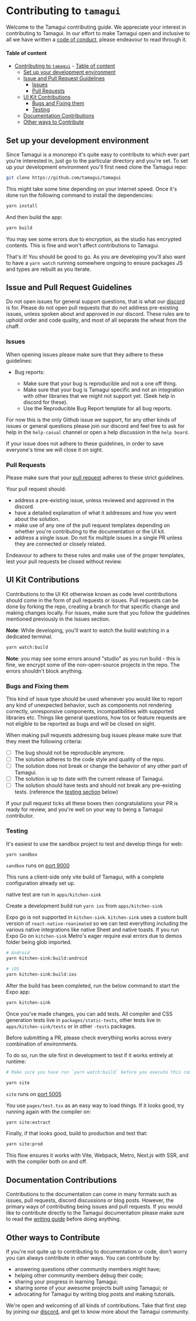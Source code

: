 # Contributing to `tamagui`

Welcome to the Tamagui contributing guide. We appreciate your interest in contributing to Tamagui. In our effort to make Tamagui open and inclusive to all we have written a [code of conduct](#TODO), please endeavour to read through it.

#### Table of content

- [Contributing to `tamagui`](#contributing-to-tamagui) - [Table of content](#table-of-content)
  - [Set up your development environment](#set-up-your-development-environment)
  - [Issue and Pull Request Guidelines](#issue-and-pull-request-guidelines)
    - [Issues](#issues)
    - [Pull Requests](#pull-requests)
  - [UI Kit Contributions](#ui-kit-contributions)
    - [Bugs and Fixing them](#bugs-and-fixing-them)
    - [Testing](#testing)
  - [Documentation Contributions](#documentation-contributions)
  - [Other ways to Contribute](#other-ways-to-contribute)

## Set up your development environment

Since Tamagui is a monorepo it's quite easy to contribute to which ever part you're interested in, just go to the particular directory and you're set. To set up your development environment you'll first need clone the Tamagui repo:

```bash
git clone https://github.com/tamagui/tamagui
```

This might take some time depending on your internet speed. Once it's done run the following command to install the dependencies:

```bash
yarn install
```

And then build the app:

```bash
yarn build
```

You may see some errors due to encryption, as the studio has encrypted contents. This is fine and won't affect contributions to Tamagui.

That's it! You should be good to go. As you are developing you'll also want to have a `yarn watch` running somewhere ongoing to ensure packages JS and types are rebuilt as you iterate.

## Issue and Pull Request Guidelines

Do not open issues for general support questions, that is what our [discord](https://discord.gg/vhEKmdCZw6) is for. Please do not open pull requests that do not address pre-existing issues, unless spoken about and approved in our discord. These rules are to uphold order and code quality, and most of all separate the wheat from the chaff.

### Issues

When opening issues please make sure that they adhere to these guidelines:

- Bug reports:

  - Make sure that your bug is reproducible and not a one off thing.
  - Make sure that your bug is Tamagui specific and not an integration with other libraries that we might not support yet. (Seek help in discord for these).
  - Use the Reproducible Bug Report template for all bug reports.

For now this is the only Github issue we support, for any other kinds of issues or general questions please join our discord and feel free to ask for help in the `help-casual` channel or open a help discussion in the `help board`.

If your issue does not adhere to these guidelines, in order to save everyone's time we will close it on sight.

### Pull Requests

Please make sure that your [pull request](https://docs.github.com/en/pull-requests/collaborating-with-pull-requests/proposing-changes-to-your-work-with-pull-requests/about-pull-requests) adheres to these strict guidelines.

Your pull request should:

- address a pre-existing issue, unless reviewed and approved in the discord.
- have a detailed explanation of what it addresses and how you went about the solution.
- make use of any one of the pull request templates depending on whether you're contributing to the documentation or the UI kit.
- address a single issue. Do not fix multiple issues in a single PR unless they are connected or closely related.

Endeavour to adhere to these rules and make use of the proper templates, lest your pull requests be closed without review.

## UI Kit Contributions

Contributions to the UI Kit otherwise known as code level contributions should come in the form of pull requests or issues. Pull requests can be done by forking the repo, creating a branch for that specific change and making changes locally. For issues, make sure that you follow the guidelines mentioned previously in the Issues section.

**Note**: While developing, you'll want to watch the build watching in a dedicated terminal.

```bash
yarn watch:build
```

**Note**: you may see some errors around "studio" as you run build - this is fine, we encrypt some of the non-open-source projects in the repo. The errors shouldn't block anything.

### Bugs and Fixing them

This kind of issue type should be used whenever you would like to report any kind of unexpected behavior, such as components not rendering correctly, unresponsive components, incompatibilities with supported libraries etc. Things like general questions, how tos or feature requests are not eligible to be reported as bugs and will be closed on sight.

When making pull requests addressing bug issues please make sure that they meet the following criteria:

- [ ] The bug should not be reproducible anymore.
- [ ] The solution adheres to the code style and quality of the repo.
- [ ] The solution does not break or change the behavior of any other part of Tamagui.
- [ ] The solution is up to date with the current release of Tamagui.
- [ ] The solution should have tests and should not break any pre-existing tests. (reference the [testing section](#testing) below)

If your pull request ticks all these boxes then congratulations your PR is ready for review, and you're well on your way to being a Tamagui contributor.

### Testing

It's easiest to use the sandbox project to test and develop things for web:

```bash
yarn sandbox
```

`sandbox` runs on
[port 9000](http://localhost:9000/)

This runs a client-side only vite build of Tamagui, with a complete configuration already set up.

native test are run in `apps/kitchen-sink`

Create a development build run `yarn ios` from `apps/kitchen-sink`

Expo go is not supported in `kitchen-sink`. `kitchen-sink` uses a custom built version of `react-native-reanimated` so we can test everything including the various native integrations like native Sheet and native toasts. If you run Expo Go on `kitchen-sink` Metro's eager require eval errors due to demos folder being glob imported.

```bash
# Android
yarn kitchen-sink:build:android

# iOS
yarn kitchen-sink:build:ios
```

After the build has been completed, run the below command to start the Expo app:

```bash
yarn kitchen-sink
```

Once you've made changes, you can add tests. All compiler and CSS generation tests live in `packages/static-tests`, other tests live in `apps/kitchen-sink/tests` or in other `-tests` packages.

Before submitting a PR, please check everything works across every combination of environments.

To do so, run the site first in development to test if it works entirely at runtime:

```bash
# Make sure you have run `yarn watch:build` before you execute this command.

yarn site
```

`site` runs on [port 5005](http://localhost:5005)

You use `pages/test.tsx` as an easy way to load things. If it looks good, try running again with the compiler on:

```bash
yarn site:extract
```

Finally, if that looks good, build to production and test that:

```bash
yarn site:prod
```

This flow ensures it works with Vite, Webpack, Metro, Next.js with SSR, and with the compiler both on and off.

## Documentation Contributions

Contributions to the documentation can come in many formats such as issues, pull requests, discord discussions or blog posts. However, the primary ways of contributing being issues and pull requests. If you would like to contribute directly to the Tamagui documentation please make sure to read the [writing guide](https://github.com/tamagui/tamagui/apps/site/WRITING-GUIDE.md) before doing anything.

## Other ways to Contribute

If you're not quite up to contributing to documentation or code, don't worry you can always contribute in other ways. You can contribute by:

- answering questions other community members might have;
- helping other community members debug their code;
- sharing your progress in learning Tamagui;
- sharing some of your awesome projects built using Tamagui; or
- advocating for Tamagui by writing blog posts and making tutorials.

We're open and welcoming of all kinds of contributions. Take that first step by joining our [discord](https://discord.gg/vhEKmdCZw6), and get to know more about the Tamagui community.

